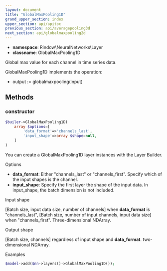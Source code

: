 ```yaml
---
layout: document
title: "GlobalMaxPooling1D"
grand_upper_section: index
upper_section: api/apitoc
previous_section: api/averagepooling3d
next_section: api/globalmaxpooling2d
---
```


- **namespace**: Rindow\NeuralNetworks\Layer
- **classname**: GlobalMaxPooling1D

Global max value for each channel in time series data.

GlobalMaxPooling1D implements the operation:

- output := globalmaxpooling(input)


Methods
-------

### constructor
```php
$builer->GlobalMaxPooling1D(
    array $options=[
        'data_format'=>'channels_last',
        'input_shape'=>array $shape=null,
    ]
)
```
You can create a GlobalMaxPooling1D layer instances with the Layer Builder.

Options

- **data_format**: Either "channels_last" or "channels_first". Specify which of the input shapes is the channel.
- **input_shape**: Specify the first layer the shape of the input data. In input_shape, the batch dimension is not included.

Input shape

[Batch size, input data size, number of channels] when **data_format** is "channels_last", [Batch size, number of input channels, input data size] when "channels_first".
 Three-dimensional NDArray.


Output shape

[Batch size, channels] regardless of input shape and **data_format**.
 two-dimensional NDArray.

Examples

```php
$model->add($nn->layers()->GlobalMaxPooling1D());
```

